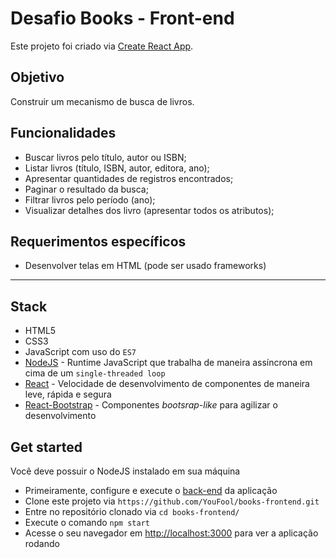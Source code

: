 # Desafio Books - Front-end

Este projeto foi criado via [Create React App](https://github.com/facebook/create-react-app).

## Objetivo

Construir um mecanismo de busca de livros.

## Funcionalidades

- Buscar livros pelo título, autor ou ISBN;
- Listar livros (título, ISBN, autor, editora, ano);
- Apresentar quantidades de registros encontrados;
- Paginar o resultado da busca;
- Filtrar livros pelo período (ano);
- Visualizar detalhes dos livro (apresentar todos os atributos);

## Requerimentos específicos

- Desenvolver telas em HTML (pode ser usado frameworks)

---

## Stack

- HTML5
- CSS3
- JavaScript com uso do `ES7`
- [NodeJS](https://nodejs.org/en/) - Runtime JavaScript que trabalha de maneira assíncrona em cima de um `single-threaded loop`
- [React](https://reactjs.org/) - Velocidade de desenvolvimento de componentes de maneira leve, rápida e segura
- [React-Bootstrap](https://react-bootstrap.netlify.com/) - Componentes _bootsrap-like_ para agilizar o desenvolvimento

## Get started

Você deve possuir o NodeJS instalado em sua máquina

- Primeiramente, configure e execute o [back-end](https://github.com/YouFool/openweather-api) da aplicação
- Clone este projeto via `https://github.com/YouFool/books-frontend.git`
- Entre no repositório clonado via `cd books-frontend/`
- Execute o comando `npm start`
- Acesse o seu navegador em [http://localhost:3000](http://localhost:3000) para ver a aplicação rodando
